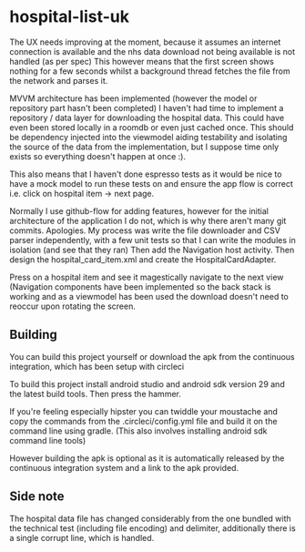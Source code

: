 # hospital-list-uk

The UX needs improving at the moment, because it assumes an internet connection is available and the nhs data download not being available is not handled (as per spec)
This however means that the first screen shows nothing for a few seconds whilst a background thread fetches the file from the network and parses it.

MVVM architecture has been implemented (however the model or repository part hasn't been completed)
I haven't had time to implement a repository / data layer for downloading the hospital data.
This could have even been stored locally in a roomdb or even just cached once.
This should be dependency injected into the viewmodel aiding testability and isolating the source of the data from the implementation, but I suppose time only exists so everything doesn't happen at once :).

This also means that I haven't done espresso tests as it would be nice to have a mock model to run these tests on and ensure the app flow is correct i.e. click on hospital item -> next page.

Normally I use github-flow for adding features, however for the initial architecture of the application I do not, which is why there aren't many git commits. Apologies.
My process was write the file downloader and CSV parser independently, with a few unit tests so that I can write the modules in isolation (and see that they ran)
Then add the Navigation host activity. Then design the hospital_card_item.xml and create the HospitalCardAdapter.

Press on a hospital item and see it magestically navigate to the next view (Navigation components have been implemented so the back stack is working and as a viewmodel has been used the
download doesn't need to reoccur upon rotating the screen.

## Building
You can build this project yourself or download the apk from the continuous integration, which has been setup with circleci

To build this project install android studio and android sdk version 29 and the latest build tools. Then press the hammer.

If you're feeling especially hipster you can twiddle your moustache and copy the commands from the .circleci/config.yml file and build it on the command line using gradle.
(This also involves installing android sdk command line tools)

However building the apk is optional as it is automatically released by the continuous integration system and a link to the apk provided.

## Side note
The hospital data file has changed considerably from the one bundled with the technical test (including file encoding) and delimiter, additionally there is a single corrupt line, which is handled.
